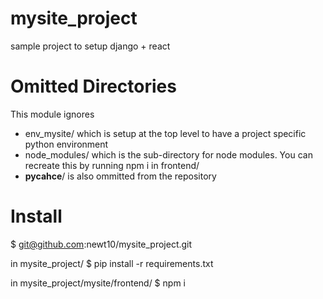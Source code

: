 # mysite_project
sample project to setup django + react

Omitted Directories
===================
This module ignores
* env_mysite/ which is setup at the top level to have a project specific python environment
* node_modules/ which is the sub-directory for node modules. You can recreate this by running npm i in frontend/
* __pycahce__/ is also ommitted from the repository

Install
=======
$ git@github.com:newt10/mysite_project.git

in mysite_project/
$ pip install -r requirements.txt

in mysite_project/mysite/frontend/
$ npm i
